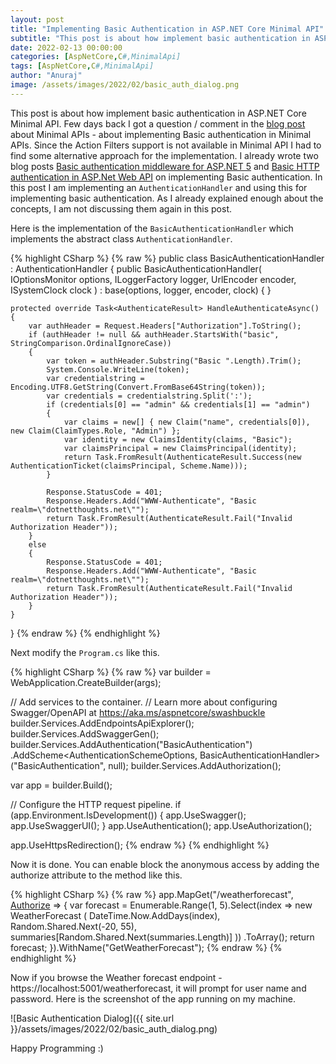 ```yaml
---
layout: post
title: "Implementing Basic Authentication in ASP.NET Core Minimal API"
subtitle: "This post is about how implement basic authentication in ASP.NET Core Minimal API."
date: 2022-02-13 00:00:00
categories: [AspNetCore,C#,MinimalApi]
tags: [AspNetCore,C#,MinimalApi]
author: "Anuraj"
image: /assets/images/2022/02/basic_auth_dialog.png
---
```

This post is about how implement basic authentication in ASP.NET Core Minimal API. Few days back I got a question / comment in the [blog post](https://dotnetthoughts.net/minimal-api-in-aspnet-core-mvc6-part2) about Minimal APIs - about implementing Basic authentication in Minimal APIs. Since the Action Filters support is  not available in Minimal API I had to find some alternative approach for the implementation. I already wrote two blog posts [Basic authentication middleware for ASP.NET 5](https://dotnetthoughts.net/basic-authentication-middleware-for-aspnet-5/) and [Basic HTTP authentication in ASP.Net Web API](https://dotnetthoughts.net/basic-http-authentication-in-asp-net-web-api/) on implementing Basic authentication. In this post I am implementing an `AuthenticationHandler` and using this for implementing basic authentication. As I already explained enough about the concepts, I am not discussing them again in this post.

Here is the implementation of the `BasicAuthenticationHandler` which implements the abstract class `AuthenticationHandler`.

{% highlight CSharp %}
{% raw %}
public class BasicAuthenticationHandler : AuthenticationHandler<AuthenticationSchemeOptions>
{
    public BasicAuthenticationHandler(
        IOptionsMonitor<AuthenticationSchemeOptions> options,
        ILoggerFactory logger,
        UrlEncoder encoder,
        ISystemClock clock
        ) : base(options, logger, encoder, clock)
    {
    }

    protected override Task<AuthenticateResult> HandleAuthenticateAsync()
    {
        var authHeader = Request.Headers["Authorization"].ToString();
        if (authHeader != null && authHeader.StartsWith("basic", StringComparison.OrdinalIgnoreCase))
        {
            var token = authHeader.Substring("Basic ".Length).Trim();
            System.Console.WriteLine(token);
            var credentialstring = Encoding.UTF8.GetString(Convert.FromBase64String(token));
            var credentials = credentialstring.Split(':');
            if (credentials[0] == "admin" && credentials[1] == "admin")
            {
                var claims = new[] { new Claim("name", credentials[0]), new Claim(ClaimTypes.Role, "Admin") };
                var identity = new ClaimsIdentity(claims, "Basic");
                var claimsPrincipal = new ClaimsPrincipal(identity);
                return Task.FromResult(AuthenticateResult.Success(new AuthenticationTicket(claimsPrincipal, Scheme.Name)));
            }

            Response.StatusCode = 401;
            Response.Headers.Add("WWW-Authenticate", "Basic realm=\"dotnetthoughts.net\"");
            return Task.FromResult(AuthenticateResult.Fail("Invalid Authorization Header"));
        }
        else
        {
            Response.StatusCode = 401;
            Response.Headers.Add("WWW-Authenticate", "Basic realm=\"dotnetthoughts.net\"");
            return Task.FromResult(AuthenticateResult.Fail("Invalid Authorization Header"));
        }
    }
}
{% endraw %}
{% endhighlight %}

Next modify the `Program.cs` like this.

{% highlight CSharp %}
{% raw %}
var builder = WebApplication.CreateBuilder(args);

// Add services to the container.
// Learn more about configuring Swagger/OpenAPI at https://aka.ms/aspnetcore/swashbuckle
builder.Services.AddEndpointsApiExplorer();
builder.Services.AddSwaggerGen();
builder.Services.AddAuthentication("BasicAuthentication")
                .AddScheme<AuthenticationSchemeOptions, BasicAuthenticationHandler>
                ("BasicAuthentication", null);
builder.Services.AddAuthorization();

var app = builder.Build();

// Configure the HTTP request pipeline.
if (app.Environment.IsDevelopment())
{
    app.UseSwagger();
    app.UseSwaggerUI();
}
app.UseAuthentication();
app.UseAuthorization();

app.UseHttpsRedirection();
{% endraw %}
{% endhighlight %}

Now it is done. You can enable block the anonymous access by adding the authorize attribute to the method like this.

{% highlight CSharp %}
{% raw %}
app.MapGet("/weatherforecast", [Authorize]() =>
{
    var forecast = Enumerable.Range(1, 5).Select(index =>
        new WeatherForecast
        (
            DateTime.Now.AddDays(index),
            Random.Shared.Next(-20, 55),
            summaries[Random.Shared.Next(summaries.Length)]
        ))
        .ToArray();
    return forecast;
}).WithName("GetWeatherForecast");
{% endraw %}
{% endhighlight %}

Now if you browse the Weather forecast endpoint - https://localhost:5001/weatherforecast, it will prompt for user name and password. Here is the screenshot of the app running on my machine.

![Basic Authentication Dialog]({{ site.url }}/assets/images/2022/02/basic_auth_dialog.png)

Happy Programming :)